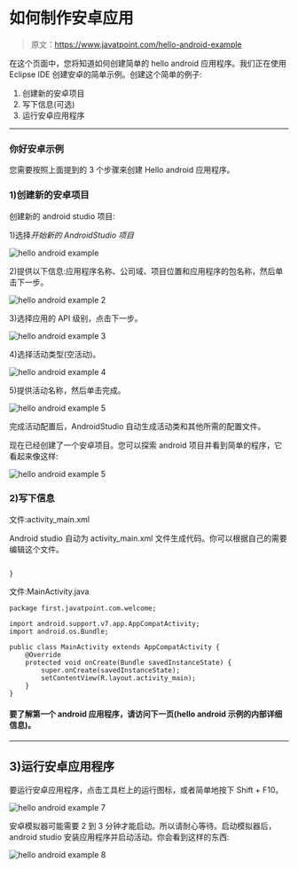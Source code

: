 # 如何制作安卓应用

> 原文：<https://www.javatpoint.com/hello-android-example>

在这个页面中，您将知道如何创建简单的 hello android 应用程序。我们正在使用 Eclipse IDE 创建安卓的简单示例。创建这个简单的例子:

1.  创建新的安卓项目
2.  写下信息(可选)
3.  运行安卓应用程序

* * *

### 你好安卓示例

您需要按照上面提到的 3 个步骤来创建 Hello android 应用程序。

### 1)创建新的安卓项目

创建新的 android studio 项目:

1)选择*开始新的 AndroidStudio 项目*

![hello android example](img/7de083c1d87ae63986c2e400a1aafe8c.png)

2)提供以下信息:应用程序名称、公司域、项目位置和应用程序的包名称，然后单击下一步。

![hello android example 2](img/69deb854f07ced5fe5d3bdc32da06fda.png)

3)选择应用的 API 级别，点击下一步。

![hello android example 3](img/785e3ed44fdc2800ecccf692c1803bb7.png)

4)选择活动类型(空活动)。

![hello android example 4](img/6aeb90dfff54a8eb6cb0d0113cb082fb.png)

5)提供活动名称，然后单击完成。

![hello android example 5](img/ac155041583723e749bca638132aa404.png)

完成活动配置后，AndroidStudio 自动生成活动类和其他所需的配置文件。

现在已经创建了一个安卓项目。您可以探索 android 项目并看到简单的程序，它看起来像这样:

![hello android example 5](img/28048cef19fc7df07e9b9a2a8cbe9329.png)

### 2)写下信息

文件:activity_main.xml

Android studio 自动为 activity_main.xml 文件生成代码。你可以根据自己的需要编辑这个文件。

```

}

```

文件:MainActivity.java

```
package first.javatpoint.com.welcome;

import android.support.v7.app.AppCompatActivity;
import android.os.Bundle;

public class MainActivity extends AppCompatActivity {
    @Override
    protected void onCreate(Bundle savedInstanceState) {
        super.onCreate(savedInstanceState);
        setContentView(R.layout.activity_main);
    }
}

```

#### 要了解第一个 android 应用程序，请访问下一页(hello android 示例的内部详细信息)。

* * *

## 3)运行安卓应用程序

要运行安卓应用程序，点击工具栏上的运行图标，或者简单地按下 Shift + F10。

![hello android example 7](img/93b9157c95fd44529949a911ff3c18e7.png)

安卓模拟器可能需要 2 到 3 分钟才能启动。所以请耐心等待。启动模拟器后，android studio 安装应用程序并启动活动。你会看到这样的东西:

![hello android example 8](img/526a570521f3d63e829621975ef65fd7.png)